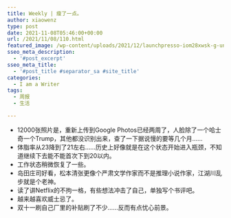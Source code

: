 ```yaml
---
title: Weekly | 瘦了一点。
author: xiaowenz
type: post
date: 2021-11-08T05:46:00+00:00
url: /2021/11/08/110.html
featured_image: /wp-content/uploads/2021/12/launchpresso-iom28xwsk-g-unsplash.jpeg
sseo_meta_description:
  - '#post_excerpt'
sseo_meta_title:
  - '#post_title #separator_sa #site_title'
categories:
  - I am a Writer
tags:
  - 周报
  - 生活

---
```

  * 12000张照片是，重新上传到Google Photos已经两周了，人脸除了一个哈士奇一个Trump，其他都没识别出来，查了一下据说慢的要等几个月……
  * 体脂率从23降到了21左右……历史上好像就是在这个状态开始进入瓶颈，不知道继续下去能不能首次下到20以内。
  * 工作状态稍微恢复了一些。
  * 岛田庄司好看，松本清张更像个严肃文学作家而不是推理小说作家，江湖川乱步就是个老神。
  * 读了讲Netflix的不拘一格，有些想法冲击了自己，单独写个书评吧。
  * 越来越喜欢威士忌了。
  * 双十一刷自己厂里的补贴刷了不少……反而有点忧心前景。